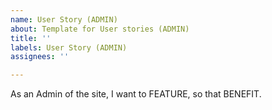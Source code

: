 ```yaml
---
name: User Story (ADMIN)
about: Template for User stories (ADMIN)
title: ''
labels: User Story (ADMIN)
assignees: ''

---
```


As an Admin of the site, I want to FEATURE, so that  BENEFIT.
